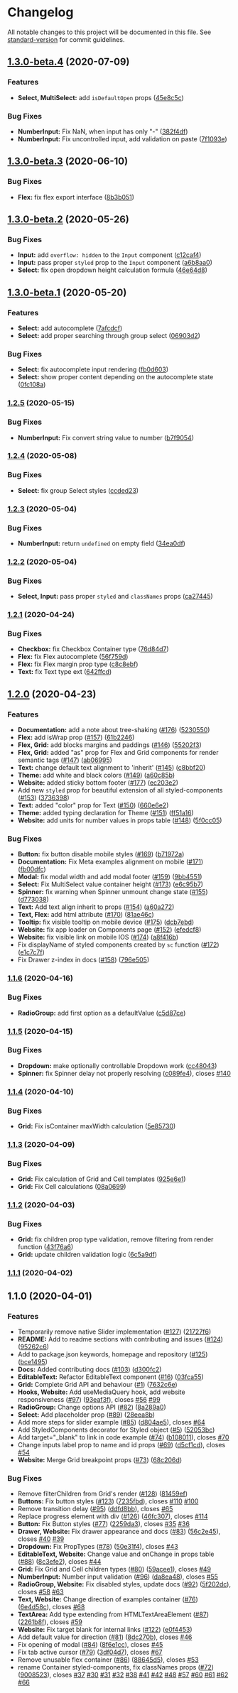 # Changelog

All notable changes to this project will be documented in this file. See [standard-version](https://github.com/conventional-changelog/standard-version) for commit guidelines.

## [1.3.0-beta.4](https://github.com/uStudioCompany/ustudio-ui/compare/v1.3.0-beta.3...v1.3.0-beta.4) (2020-07-09)


### Features

* **Select, MultiSelect:** add `isDefaultOpen` props ([45e8c5c](https://github.com/uStudioCompany/ustudio-ui/commit/45e8c5cdec576692c1425a515a7fd30306dd2c23))


### Bug Fixes

* **NumberInput:** Fix NaN, when input has only "-" ([382f4df](https://github.com/uStudioCompany/ustudio-ui/commit/382f4dfcd52095cf9b6a179f943162fb24f2f14a))
* **NumberInput:** Fix uncontrolled input, add validation on paste ([7f1093e](https://github.com/uStudioCompany/ustudio-ui/commit/7f1093e9589dd16f3afaddce7c433daab395377a))

## [1.3.0-beta.3](https://github.com/uStudioCompany/ustudio-ui/compare/v1.3.0-beta.2...v1.3.0-beta.3) (2020-06-10)


### Bug Fixes

* **Flex:** fix flex export interface ([8b3b051](https://github.com/uStudioCompany/ustudio-ui/commit/8b3b05116b67ebc8e2334346e48bf2dc5a044dfd))

## [1.3.0-beta.2](https://github.com/uStudioCompany/ustudio-ui/compare/v1.3.0-beta.1...v1.3.0-beta.2) (2020-05-26)


### Bug Fixes

* **Input:** add `overflow: hidden` to the `Input` component ([c12caf4](https://github.com/uStudioCompany/ustudio-ui/commit/c12caf4a54dec169d95064570121938d62380fec))
* **Input:** pass proper `styled` prop to the `Input` component ([a6b8aa0](https://github.com/uStudioCompany/ustudio-ui/commit/a6b8aa09ee042fa5966bc77e178d708afe986334))
* **Select:** fix open dropdown height calculation formula ([46e64d8](https://github.com/uStudioCompany/ustudio-ui/commit/46e64d810e6932ada3e743265e4e04eb2ef41b04))

## [1.3.0-beta.1](https://github.com/uStudioCompany/ustudio-ui/compare/v1.2.5...v1.3.0-beta.1) (2020-05-20)


### Features

* **Select:** add autocomplete ([7afcdcf](https://github.com/uStudioCompany/ustudio-ui/commit/7afcdcfd3a9e6dc98ec1878a7784584200187f67))
* **Select:** add proper searching through group select ([06903d2](https://github.com/uStudioCompany/ustudio-ui/commit/06903d2b5d2ee9c12fd9a092c31fb2c8de8d66ac))


### Bug Fixes

* **Select:** fix autocomplete input rendering ([fb0d603](https://github.com/uStudioCompany/ustudio-ui/commit/fb0d6036b8ef20c7e2c18c6ae32fbea6877091bf))
* **Select:** show proper content depending on the autocomplete state ([0fc108a](https://github.com/uStudioCompany/ustudio-ui/commit/0fc108af0e5fa46f63b7eb6e2d638d2565140941))

### [1.2.5](https://github.com/uStudioCompany/ustudio-ui/compare/v1.2.4...v1.2.5) (2020-05-15)


### Bug Fixes

* **NumberInput:** Fix convert string value to number ([b7f9054](https://github.com/uStudioCompany/ustudio-ui/commit/b7f905479a9270504317c99b17acf9abcbc4ac13))

### [1.2.4](https://github.com/uStudioCompany/ustudio-ui/compare/v1.2.3...v1.2.4) (2020-05-08)


### Bug Fixes

* **Select:** fix group Select styles ([ccded23](https://github.com/uStudioCompany/ustudio-ui/commit/ccded232f75b8eb7256b45283ec980e9631eff94))

### [1.2.3](https://github.com/uStudioCompany/ustudio-ui/compare/v1.2.2...v1.2.3) (2020-05-04)


### Bug Fixes

* **NumberInput:** return `undefined` on empty field ([34ea0df](https://github.com/uStudioCompany/ustudio-ui/commit/34ea0df01d42bc477c1cb8a97bb7b8ef770985ab))

### [1.2.2](https://github.com/uStudioCompany/ustudio-ui/compare/v1.2.1...v1.2.2) (2020-05-04)


### Bug Fixes

* **Select, Input:** pass proper `styled` and `classNames` props ([ca27445](https://github.com/uStudioCompany/ustudio-ui/commit/ca27445c20f85144a1d5ecce917ce13501915b35))

### [1.2.1](https://github.com/uStudioCompany/ustudio-ui/compare/v1.2.0...v1.2.1) (2020-04-24)


### Bug Fixes

* **Checkbox:** fix Checkbox Container type ([76d84d7](https://github.com/uStudioCompany/ustudio-ui/commit/76d84d73561da842822931103fda522e1f6b7fad))
* **Flex:** fix Flex autocomplete ([56f759d](https://github.com/uStudioCompany/ustudio-ui/commit/56f759d7d500ec2eaf7615d3245923f60165a870))
* **Flex:** fix Flex margin prop type ([c8c8ebf](https://github.com/uStudioCompany/ustudio-ui/commit/c8c8ebf116cb442094b802eb4b54c4e938c0e82f))
* **Text:** fix Text type ext ([642ffcd](https://github.com/uStudioCompany/ustudio-ui/commit/642ffcd98e932b02cae29d36d5bde05386ea0955))

## [1.2.0](https://github.com/uStudioCompany/ustudio-ui/compare/v1.1.8...v1.2.0) (2020-04-23)


### Features

* **Documentation:** add a note about tree-shaking ([#176](https://github.com/uStudioCompany/ustudio-ui/issues/176)) ([5230550](https://github.com/uStudioCompany/ustudio-ui/commit/523055003347e4c655780eb4c4e6a8c769eb2784))
* **Flex:** add isWrap prop ([#157](https://github.com/uStudioCompany/ustudio-ui/issues/157)) ([61b2246](https://github.com/uStudioCompany/ustudio-ui/commit/61b2246031def7dbdfd443f2c311d29310814efa))
* **Flex, Grid:** add blocks margins and paddings ([#146](https://github.com/uStudioCompany/ustudio-ui/issues/146)) ([55202f3](https://github.com/uStudioCompany/ustudio-ui/commit/55202f3b6215cfdbcadea3d7700d97373a4f48d5))
* **Flex, Grid:** added "as" prop for Flex and Grid components for render semantic tags ([#147](https://github.com/uStudioCompany/ustudio-ui/issues/147)) ([ab06995](https://github.com/uStudioCompany/ustudio-ui/commit/ab06995953b2e0bb14a9c31876bf4d868c4c57cf))
* **Text:** change default text alignment to 'inherit' ([#145](https://github.com/uStudioCompany/ustudio-ui/issues/145)) ([c8bbf20](https://github.com/uStudioCompany/ustudio-ui/commit/c8bbf20f6c722356fbc053fb137c48280a94f070))
* **Theme:** add white and black colors ([#149](https://github.com/uStudioCompany/ustudio-ui/issues/149)) ([a60c85b](https://github.com/uStudioCompany/ustudio-ui/commit/a60c85bfac51b68bb4b791cbae03266219af616f))
* **Website:** added sticky bottom footer ([#177](https://github.com/uStudioCompany/ustudio-ui/issues/177)) ([ec203e2](https://github.com/uStudioCompany/ustudio-ui/commit/ec203e242b168dd9bb849bfbf147ee78c2bf970d))
* Add new `styled` prop for beautiful extension of all styled-components ([#153](https://github.com/uStudioCompany/ustudio-ui/issues/153)) ([3736398](https://github.com/uStudioCompany/ustudio-ui/commit/37363980ea7e604ead88dad7f92603296c58427a))
* **Text:** added "color" prop for Text ([#150](https://github.com/uStudioCompany/ustudio-ui/issues/150)) ([660e6e2](https://github.com/uStudioCompany/ustudio-ui/commit/660e6e264d9f2b49de1b3aba1f75f807e486dbe2))
* **Theme:** added typing declaration for Theme ([#151](https://github.com/uStudioCompany/ustudio-ui/issues/151)) ([ff51a16](https://github.com/uStudioCompany/ustudio-ui/commit/ff51a1667c0aac5c9e0a52341ef3e1563626644a))
* **Website:** add units for number values in props table ([#148](https://github.com/uStudioCompany/ustudio-ui/issues/148)) ([5f0cc05](https://github.com/uStudioCompany/ustudio-ui/commit/5f0cc05834af7d6ad6a15dd64c6feea0a953146f))


### Bug Fixes

* **Button:** fix button disable mobile styles ([#169](https://github.com/uStudioCompany/ustudio-ui/issues/169)) ([b71972a](https://github.com/uStudioCompany/ustudio-ui/commit/b71972a4d5709cc433c870769d75e4d001cd9351))
* **Documentation:** Fix Meta examples alignment on mobile ([#171](https://github.com/uStudioCompany/ustudio-ui/issues/171)) ([fb00dfc](https://github.com/uStudioCompany/ustudio-ui/commit/fb00dfcfd63cb3b9ed245646007c474a8dc8b984))
* **Modal:** fix modal width and add modal footer ([#159](https://github.com/uStudioCompany/ustudio-ui/issues/159)) ([9bb4551](https://github.com/uStudioCompany/ustudio-ui/commit/9bb4551515a8817f4caf44c6ab712133f01d81a7))
* **Select:** Fix MultiSelect value container height ([#173](https://github.com/uStudioCompany/ustudio-ui/issues/173)) ([e6c95b7](https://github.com/uStudioCompany/ustudio-ui/commit/e6c95b7c7cd70bbab8660e118c26158803a3774d))
* **Spinner:** fix warning when Spinner unmount change state ([#155](https://github.com/uStudioCompany/ustudio-ui/issues/155)) ([d773038](https://github.com/uStudioCompany/ustudio-ui/commit/d7730386b0d65afc95ff9fb6b8b465d2516cb308))
* **Text:** Add text align inherit to props ([#154](https://github.com/uStudioCompany/ustudio-ui/issues/154)) ([a60a272](https://github.com/uStudioCompany/ustudio-ui/commit/a60a2727d9381498a24544555452cebb31dbf4d5))
* **Text, Flex:** add html attribute ([#170](https://github.com/uStudioCompany/ustudio-ui/issues/170)) ([81ae46c](https://github.com/uStudioCompany/ustudio-ui/commit/81ae46cafd7e41290a0e67c8c440252d4791ad05))
* **Tooltip:** fix visible tooltip on  mobile device ([#175](https://github.com/uStudioCompany/ustudio-ui/issues/175)) ([dcb7ebd](https://github.com/uStudioCompany/ustudio-ui/commit/dcb7ebd6fcf61270ae4741fd631ee0e613b97c99))
* **Website:** fix app loader on Components page ([#152](https://github.com/uStudioCompany/ustudio-ui/issues/152)) ([efedcf8](https://github.com/uStudioCompany/ustudio-ui/commit/efedcf887f4d18ec361c37e1d801c74bfc03dba0))
* **Website:** fix visible link on  mobile IOS ([#174](https://github.com/uStudioCompany/ustudio-ui/issues/174)) ([a8f416b](https://github.com/uStudioCompany/ustudio-ui/commit/a8f416b9b2d8dd4ec01a6901cac72a37a78fc5e9))
* Fix displayName of styled components created by `sc` function ([#172](https://github.com/uStudioCompany/ustudio-ui/issues/172)) ([e1c7c7f](https://github.com/uStudioCompany/ustudio-ui/commit/e1c7c7fde91e130ba08019eb7cb2281ddf18ed6c))
* Fix Drawer z-index in docs ([#158](https://github.com/uStudioCompany/ustudio-ui/issues/158)) ([796e505](https://github.com/uStudioCompany/ustudio-ui/commit/796e505a18b99ebe37c1648652999ae2e5df1105))

### [1.1.6](https://github.com/uStudioCompany/ustudio-ui/compare/v1.1.5...v1.1.6) (2020-04-16)


### Bug Fixes

* **RadioGroup:** add first option as a defaultValue ([c5d87ce](https://github.com/uStudioCompany/ustudio-ui/commit/c5d87ce4bb60a621c0a6b360e9ff1a8b539b6104))

### [1.1.5](https://github.com/uStudioCompany/ustudio-ui/compare/v1.1.4...v1.1.5) (2020-04-15)


### Bug Fixes

* **Dropdown:** make optionally controllable Dropdown work ([cc48043](https://github.com/uStudioCompany/ustudio-ui/commit/cc48043b7aa5a05a308f41079bdb9212c757c808))
* **Spinner:** fix Spinner delay not properly resolving ([c089fe4](https://github.com/uStudioCompany/ustudio-ui/commit/c089fe4651b472491f8204bec823d098795e1caf)), closes [#140](https://github.com/uStudioCompany/ustudio-ui/issues/140)

### [1.1.4](https://github.com/uStudioCompany/ustudio-ui/compare/v1.1.3...v1.1.4) (2020-04-10)


### Bug Fixes

* **Grid:** Fix isContainer maxWidth calculation ([5e85730](https://github.com/uStudioCompany/ustudio-ui/commit/5e8573028199ed1127baf35133f11e7aa498a1c8))

### [1.1.3](https://github.com/uStudioCompany/ustudio-ui/compare/v1.1.2...v1.1.3) (2020-04-09)


### Bug Fixes

* **Grid:** Fix calculation of Grid and Cell templates ([925e6e1](https://github.com/uStudioCompany/ustudio-ui/commit/925e6e1b9df75e98e5e3683972f94691e5ec2301))
* **Grid:** Fix Cell calculations ([08a0699](https://github.com/uStudioCompany/ustudio-ui/commit/08a06991a79bd5976ea20df56e2075aba264e7fa))

### [1.1.2](https://github.com/uStudioCompany/ustudio-ui/compare/v1.1.1...v1.1.2) (2020-04-03)


### Bug Fixes

* **Grid:** fix children prop type validation, remove filtering from render function ([43f76a6](https://github.com/uStudioCompany/ustudio-ui/commit/43f76a6dbad90e7818eddad00bfce42770f12942))
* **Grid:** update children validation logic ([6c5a9df](https://github.com/uStudioCompany/ustudio-ui/commit/6c5a9df27b806df746b946b00accf04f4095d6cd))

### [1.1.1](https://github.com/uStudioCompany/ustudio-ui/compare/v1.1.2...v1.1.1) (2020-04-02)

## 1.1.0 (2020-04-01)


### Features

* Temporarily remove native Slider implementation ([#127](https://github.com/uStudioCompany/ustudio-ui/issues/127)) ([21727f6](https://github.com/uStudioCompany/ustudio-ui/commit/21727f6f9c7b3825153dce0b4a6781662d39daa8))
* **README:** Add to readme sections with contributing and issues ([#124](https://github.com/uStudioCompany/ustudio-ui/issues/124)) ([95262c6](https://github.com/uStudioCompany/ustudio-ui/commit/95262c62d9b2a534f474cff120d4a925a07b681b))
* Add to package.json keywords, homepage and repository ([#125](https://github.com/uStudioCompany/ustudio-ui/issues/125)) ([bce1495](https://github.com/uStudioCompany/ustudio-ui/commit/bce149535febdda4eba785928f5be8094e72b0b6))
* **Docs:** Added contributing docs ([#103](https://github.com/uStudioCompany/ustudio-ui/issues/103)) ([d300fc2](https://github.com/uStudioCompany/ustudio-ui/commit/d300fc27b1f394a9f870d46d301c749c7ddfea0f))
* **EditableText:** Refactor EditableText component ([#16](https://github.com/uStudioCompany/ustudio-ui/issues/16)) ([03fca55](https://github.com/uStudioCompany/ustudio-ui/commit/03fca550edad598f5c6d30f2bf4ae9e3145cec49))
* **Grid:** Complete Grid API and behaviour ([#1](https://github.com/uStudioCompany/ustudio-ui/issues/1)) ([7632c6e](https://github.com/uStudioCompany/ustudio-ui/commit/7632c6eaaf48b93d295086e012c0ccff001e3303))
* **Hooks, Website:** Add useMediaQuery hook, add website responsiveness ([#97](https://github.com/uStudioCompany/ustudio-ui/issues/97)) ([93eaf3f](https://github.com/uStudioCompany/ustudio-ui/commit/93eaf3fce9ef90d5cb62c839c8f8e09f0b41c704)), closes [#56](https://github.com/uStudioCompany/ustudio-ui/issues/56) [#99](https://github.com/uStudioCompany/ustudio-ui/issues/99)
* **RadioGroup:** Change options API ([#82](https://github.com/uStudioCompany/ustudio-ui/issues/82)) ([8a289a0](https://github.com/uStudioCompany/ustudio-ui/commit/8a289a0a171789e9a877efd810ca376e2e533159))
* **Select:** Add placeholder prop ([#89](https://github.com/uStudioCompany/ustudio-ui/issues/89)) ([28eea8b](https://github.com/uStudioCompany/ustudio-ui/commit/28eea8bc08a4a51a5147901df7660405ac2ec83e))
* Add more steps for slider example ([#85](https://github.com/uStudioCompany/ustudio-ui/issues/85)) ([d804ae5](https://github.com/uStudioCompany/ustudio-ui/commit/d804ae5ab0a32f6a91328f42d8fa5ecf5eae6c89)), closes [#64](https://github.com/uStudioCompany/ustudio-ui/issues/64)
* Add StyledComponents decorator for Styled object ([#5](https://github.com/uStudioCompany/ustudio-ui/issues/5)) ([52053bc](https://github.com/uStudioCompany/ustudio-ui/commit/52053bc5f69b0a912bfa8829eb2da8ef4ae08876))
* Add target="_blank" to link in code example ([#74](https://github.com/uStudioCompany/ustudio-ui/issues/74)) ([b108011](https://github.com/uStudioCompany/ustudio-ui/commit/b108011dabc165dafbc5039bdaa9208c49a590a5)), closes [#70](https://github.com/uStudioCompany/ustudio-ui/issues/70)
* Change inputs label prop to name and id props ([#69](https://github.com/uStudioCompany/ustudio-ui/issues/69)) ([d5cf1cd](https://github.com/uStudioCompany/ustudio-ui/commit/d5cf1cd1e5e703ee705af0a9b9e9e0b8a8a131b5)), closes [#54](https://github.com/uStudioCompany/ustudio-ui/issues/54)
* **Website:** Merge Grid breakpoint props ([#73](https://github.com/uStudioCompany/ustudio-ui/issues/73)) ([68c206d](https://github.com/uStudioCompany/ustudio-ui/commit/68c206d9380f650166dda6565746f8206c86844e))


### Bug Fixes

* Remove filterChildren from Grid's render ([#128](https://github.com/uStudioCompany/ustudio-ui/issues/128)) ([81459ef](https://github.com/uStudioCompany/ustudio-ui/commit/81459ef8f708e5b49d2ee2638ab27c79ee117ea8))
* **Buttons:** Fix button styles ([#123](https://github.com/uStudioCompany/ustudio-ui/issues/123)) ([7235fbd](https://github.com/uStudioCompany/ustudio-ui/commit/7235fbd70bfd89fff32b99843460b7f50500e0b6)), closes [#110](https://github.com/uStudioCompany/ustudio-ui/issues/110) [#100](https://github.com/uStudioCompany/ustudio-ui/issues/100)
* Remove transition delay ([#95](https://github.com/uStudioCompany/ustudio-ui/issues/95)) ([ddfd8bb](https://github.com/uStudioCompany/ustudio-ui/commit/ddfd8bb482e6e9fed93549ff47ff9e8dd794c3c3)), closes [#65](https://github.com/uStudioCompany/ustudio-ui/issues/65)
* Replace progress element with div ([#126](https://github.com/uStudioCompany/ustudio-ui/issues/126)) ([46fc307](https://github.com/uStudioCompany/ustudio-ui/commit/46fc307402b593fea4e12c83a6cddcc505f76b22)), closes [#114](https://github.com/uStudioCompany/ustudio-ui/issues/114)
* **Button:** Fix Button styles ([#77](https://github.com/uStudioCompany/ustudio-ui/issues/77)) ([2259da3](https://github.com/uStudioCompany/ustudio-ui/commit/2259da35846f47c32c9c3e9472ece155260728b1)), closes [#35](https://github.com/uStudioCompany/ustudio-ui/issues/35) [#36](https://github.com/uStudioCompany/ustudio-ui/issues/36)
* **Drawer, Website:** Fix drawer appearance and docs ([#83](https://github.com/uStudioCompany/ustudio-ui/issues/83)) ([56c2e45](https://github.com/uStudioCompany/ustudio-ui/commit/56c2e451510cb1e77405dc6a164ff00561d4b3d9)), closes [#40](https://github.com/uStudioCompany/ustudio-ui/issues/40) [#39](https://github.com/uStudioCompany/ustudio-ui/issues/39)
* **Dropdown:** Fix PropTypes ([#78](https://github.com/uStudioCompany/ustudio-ui/issues/78)) ([50e31f4](https://github.com/uStudioCompany/ustudio-ui/commit/50e31f4163b6fc540c2227c59741aba206c1c671)), closes [#43](https://github.com/uStudioCompany/ustudio-ui/issues/43)
* **EditableText, Website:** Change value and onChange in props table ([#88](https://github.com/uStudioCompany/ustudio-ui/issues/88)) ([8c3efe2](https://github.com/uStudioCompany/ustudio-ui/commit/8c3efe2554e53f7dbe7cb23a774d01f06189274c)), closes [#44](https://github.com/uStudioCompany/ustudio-ui/issues/44)
* **Grid:** Fix Grid and Cell children types ([#80](https://github.com/uStudioCompany/ustudio-ui/issues/80)) ([59acee1](https://github.com/uStudioCompany/ustudio-ui/commit/59acee15d9ff05bbb7e714dc4006906fa61702a3)), closes [#49](https://github.com/uStudioCompany/ustudio-ui/issues/49)
* **NumberInput:** Number input validation ([#96](https://github.com/uStudioCompany/ustudio-ui/issues/96)) ([da8ea48](https://github.com/uStudioCompany/ustudio-ui/commit/da8ea48d538b4daacc8deb5b4f158c8ef2a2984d)), closes [#55](https://github.com/uStudioCompany/ustudio-ui/issues/55)
* **RadioGroup, Website:** Fix disabled styles, update docs ([#92](https://github.com/uStudioCompany/ustudio-ui/issues/92)) ([5f202dc](https://github.com/uStudioCompany/ustudio-ui/commit/5f202dc168962dc52f9ef2ae26e1ef80d35d0c90)), closes [#58](https://github.com/uStudioCompany/ustudio-ui/issues/58) [#63](https://github.com/uStudioCompany/ustudio-ui/issues/63)
* **Text, Website:** Change direction of examples container ([#76](https://github.com/uStudioCompany/ustudio-ui/issues/76)) ([6e4d58c](https://github.com/uStudioCompany/ustudio-ui/commit/6e4d58c7bba9eb66f8b82f91f313e0bec3e0446c)), closes [#68](https://github.com/uStudioCompany/ustudio-ui/issues/68)
* **TextArea:** Add type extending from HTMLTextAreaElement ([#87](https://github.com/uStudioCompany/ustudio-ui/issues/87)) ([2261b8f](https://github.com/uStudioCompany/ustudio-ui/commit/2261b8f07f41396ae4758c6bcb4d57d2b80e7b58)), closes [#59](https://github.com/uStudioCompany/ustudio-ui/issues/59)
* **Website:** Fix target blank for internal links ([#122](https://github.com/uStudioCompany/ustudio-ui/issues/122)) ([e0f4453](https://github.com/uStudioCompany/ustudio-ui/commit/e0f4453e798fb994fd07c2e2e934505d60ee665b))
* Add default value for direction ([#81](https://github.com/uStudioCompany/ustudio-ui/issues/81)) ([8dc270b](https://github.com/uStudioCompany/ustudio-ui/commit/8dc270b352ba1fac7b35bf3e1d94d72a9ab7b2f5)), closes [#46](https://github.com/uStudioCompany/ustudio-ui/issues/46)
* Fix opening of modal ([#84](https://github.com/uStudioCompany/ustudio-ui/issues/84)) ([8f6e1cc](https://github.com/uStudioCompany/ustudio-ui/commit/8f6e1cc5ac8ab1a0dc658425e862f354b936344f)), closes [#45](https://github.com/uStudioCompany/ustudio-ui/issues/45)
* Fix tab active cursor ([#79](https://github.com/uStudioCompany/ustudio-ui/issues/79)) ([3df04d7](https://github.com/uStudioCompany/ustudio-ui/commit/3df04d719de3d7d272af1577cf90f175777f5790)), closes [#67](https://github.com/uStudioCompany/ustudio-ui/issues/67)
* Remove unusable flex container ([#86](https://github.com/uStudioCompany/ustudio-ui/issues/86)) ([88645d5](https://github.com/uStudioCompany/ustudio-ui/commit/88645d5b99d39ff7ced0f64596a0d07421f17e10)), closes [#53](https://github.com/uStudioCompany/ustudio-ui/issues/53)
* rename Container styled-components, fix classNames props ([#72](https://github.com/uStudioCompany/ustudio-ui/issues/72)) ([9008523](https://github.com/uStudioCompany/ustudio-ui/commit/90085235447dfed9a35f925bcbbb9cffa38957b7)), closes [#37](https://github.com/uStudioCompany/ustudio-ui/issues/37) [#30](https://github.com/uStudioCompany/ustudio-ui/issues/30) [#31](https://github.com/uStudioCompany/ustudio-ui/issues/31) [#32](https://github.com/uStudioCompany/ustudio-ui/issues/32) [#38](https://github.com/uStudioCompany/ustudio-ui/issues/38) [#41](https://github.com/uStudioCompany/ustudio-ui/issues/41) [#42](https://github.com/uStudioCompany/ustudio-ui/issues/42) [#48](https://github.com/uStudioCompany/ustudio-ui/issues/48) [#57](https://github.com/uStudioCompany/ustudio-ui/issues/57) [#60](https://github.com/uStudioCompany/ustudio-ui/issues/60) [#61](https://github.com/uStudioCompany/ustudio-ui/issues/61) [#62](https://github.com/uStudioCompany/ustudio-ui/issues/62) [#66](https://github.com/uStudioCompany/ustudio-ui/issues/66)
